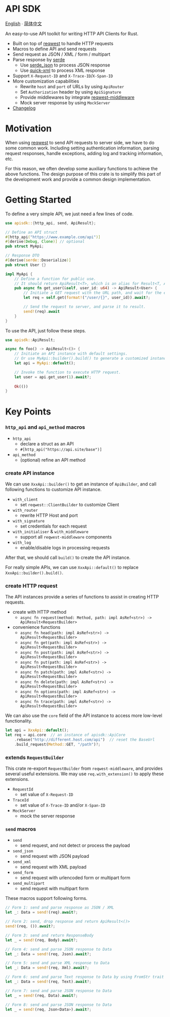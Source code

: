 # API SDK

[English](README.md) ∙ [简体中文](README.zh-CN.md)

An easy-to-use API toolkit for writing HTTP API Clients for Rust.

- Built on top of [reqwest](https://github.com/seanmonstar/reqwest/) to handle HTTP requests
- Macros to define API and send requests
- Send request as JSON / XML / form / multipart
- Parse response by [serde](https://serde.rs/)
    - Use [serde_json](https://github.com/serde-rs/json) to process JSON response
    - Use [quick-xml](https://github.com/tafia/quick-xml) to process XML response
- Support `X-Request-ID` and `X-Trace-ID`/`X-Span-ID`
- More customization capabilities
    - Rewrite `host` and `port` of URLs by using `ApiRouter`
    - Set `Authorization` header by using `ApiSignature`
    - Provide middlewares by integrate [reqwest-middleware](https://github.com/TrueLayer/reqwest-middleware/)
    - Mock server response by using `MockServer`
- [Changelog](CHANGELOG.md)

# Motivation

When using [reqwest](https://github.com/seanmonstar/reqwest/) to send API requests to server side, we have to do some common work. Including setting authentication information, parsing request responses, handle exceptions, adding log and tracking information, etc.

For this reason, we often develop some auxiliary functions to achieve the above functions. The design purpose of this crate is to simplify this part of the development work and provide a common design implementation.

# Getting Started

To define a very simple API, we just need a few lines of code.

```rust
use apisdk::{http_api, send, ApiResult};

// Define an API struct
#[http_api("https://www.example.com/api")]
#[derive(Debug, Clone)] // optional
pub struct MyApi;

// Response DTO
#[derive(serde::Deserialize)]
pub struct User {}

impl MyApi {
    // Define a function for public use.
    // It should return ApiResult<T>, which is an alias for Result<T, ApiError>.
    pub async fn get_user(&self, user_id: u64) -> ApiResult<User> {
        // Initiate a GET request with the URL path, and wait for the endpoint to be resolved.
        let req = self.get(format!("/user/{}", user_id)).await?;

        // Send the request to server, and parse it to result.
        send!(req).await
    }
}
```

To use the API, just follow these steps.

```rust
use apisdk::ApiResult;

async fn foo() -> ApiResult<()> {
    // Initiate an API instance with default settings.
    // Or use MyApi::builder().build() to generate a customized instance.
    let api = MyApi::default();

    // Invoke the function to execute HTTP request.
    let user = api.get_user(1).await?;
    
    Ok(())
}
```

# Key Points

### `http_api` and `api_method` macros

- `http_api`
    - declare a struct as an API
    - `#[http_api("https://api.site/base")]`
- `api_method`
    - (optional) refine an API method

### create API instance

We can use `XxxApi::builder()` to get an instance of `ApiBuilder`, and call following functions to customize API instance. 

- `with_client`
    - set `reqwest::ClientBuilder` to customize Client
- `with_router`
    - rewrite HTTP Host and port
- `with_signature`
    - set credentials for each request
- `with_initialiser` & `with_middleware`
    - support all `reqwest-middleware` components
- `with_log`
    - enable/disable logs in processing requests

After that, we should call `build()` to create the API instance.

For really simple APIs, we can use `XxxApi::default()` to replace `XxxApi::builder().build()`.

### create HTTP request

The API instances provide a series of functions to assist in creating HTTP requests.

- create with HTTP method
    - `async fn request(method: Method, path: impl AsRef<str>) -> ApiResult<RequestBuilder>`
- convenience functions
    - `async fn head(path: impl AsRef<str>) -> ApiResult<RequestBuilder>`
    - `async fn get(path: impl AsRef<str>) -> ApiResult<RequestBuilder>`
    - `async fn post(path: impl AsRef<str>) -> ApiResult<RequestBuilder>`
    - `async fn put(path: impl AsRef<str>) -> ApiResult<RequestBuilder>`
    - `async fn patch(path: impl AsRef<str>) -> ApiResult<RequestBuilder>`
    - `async fn delete(path: impl AsRef<str>) -> ApiResult<RequestBuilder>`
    - `async fn options(path: impl AsRef<str>) -> ApiResult<RequestBuilder>`
    - `async fn trace(path: impl AsRef<str>) -> ApiResult<RequestBuilder>`

We can also use the `core` field of the API instance to access more low-level functionality.

```rust
let api = XxxApi::default();
let req = api.core  // an instance of apisdk::ApiCore
    .rebase("http://different.host.com/api")  // reset the BaseUrl
    .build_request(Method::GET, "/path")?;
```

### extends `RequestBuilder`

This crate re-export `RequestBuilder` from `reqwest-middleware`, and provides several useful extensions. We may use `req.with_extension()` to apply these extensions.

- `RequestId`
    - set value of `X-Request-ID`
- `TraceId`
    - set value of `X-Trace-ID` and/or `X-Span-ID`
- `MockServer`
    - mock the server response

### `send` macros

- `send`
    - send request, and not detect or process the payload
- `send_json`
    - send request with JSON payload
- `send_xml`
    - send request with XML payload
- `send_form`
    - send request with urlencoded form or multipart form
- `send_multipart`
    - send request with multipart form

These macros support following forms.

```rust
// Form 1: send and parse response as JSON / XML
let _: Data = send!(req).await?;

// Form 2: send, drop response and return ApiResult<()>
send!(req, ()).await?;

// Form 3: send and return ResponseBody
let _ = send!(req, Body).await?;

// Form 4: send and parse JSON response to Data
let _: Data = send!(req, Json).await?;

// Form 5: send and parse XML response to Data
let _: Data = send!(req, Xml).await?;

// Form 6: send and parse Text response to Data by using FromStr trait
let _: Data = send!(req, Text).await?;

// Form 7: send and parse JSON response to Data
let _ = send!(req, Data).await?;

// Form 8: send and parse JSON response to Data
let _ = send!(req, Json<Data>).await?;
```

